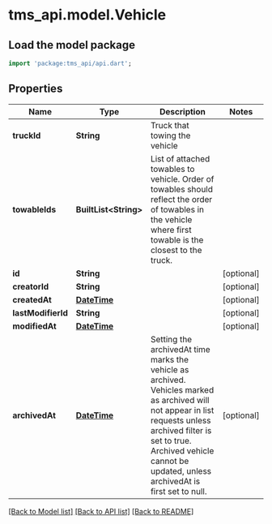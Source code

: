# tms_api.model.Vehicle

## Load the model package
```dart
import 'package:tms_api/api.dart';
```

## Properties
Name | Type | Description | Notes
------------ | ------------- | ------------- | -------------
**truckId** | **String** | Truck that towing the vehicle | 
**towableIds** | **BuiltList&lt;String&gt;** | List of attached towables to vehicle. Order of towables should reflect the order of towables in the vehicle where first towable is the closest to the truck.  | 
**id** | **String** |  | [optional] 
**creatorId** | **String** |  | [optional] 
**createdAt** | [**DateTime**](DateTime.md) |  | [optional] 
**lastModifierId** | **String** |  | [optional] 
**modifiedAt** | [**DateTime**](DateTime.md) |  | [optional] 
**archivedAt** | [**DateTime**](DateTime.md) | Setting the archivedAt time marks the vehicle as archived. Vehicles marked as archived will not appear in list requests unless archived filter is set to true. Archived vehicle cannot be updated, unless archivedAt is first set to null.  | [optional] 

[[Back to Model list]](../README.md#documentation-for-models) [[Back to API list]](../README.md#documentation-for-api-endpoints) [[Back to README]](../README.md)


